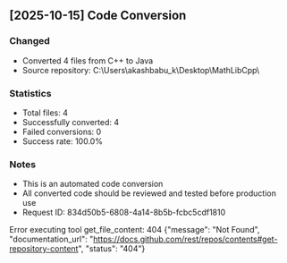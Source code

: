 ## [2025-10-15] Code Conversion

### Changed
- Converted 4 files from C++ to Java
- Source repository: C:\Users\akashbabu_k\Desktop\MathLibCpp\

### Statistics
- Total files: 4
- Successfully converted: 4
- Failed conversions: 0
- Success rate: 100.0%

### Notes
- This is an automated code conversion
- All converted code should be reviewed and tested before production use
- Request ID: 834d50b5-6808-4a14-8b5b-fcbc5cdf1810


Error executing tool get_file_content: 404 {"message": "Not Found", "documentation_url": "https://docs.github.com/rest/repos/contents#get-repository-content", "status": "404"}